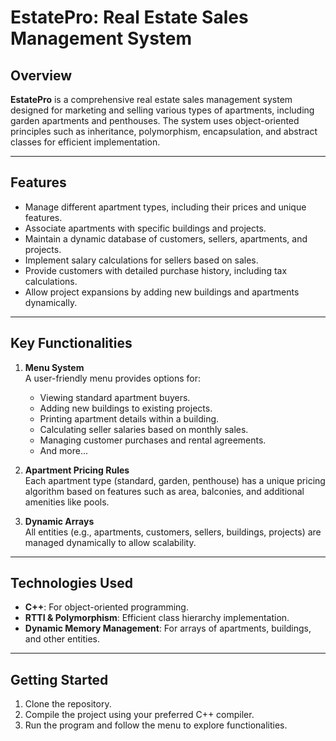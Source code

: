 # **EstatePro**: Real Estate Sales Management System

## Overview
**EstatePro** is a comprehensive real estate sales management system designed for marketing and selling various types of apartments, including garden apartments and penthouses. The system uses object-oriented principles such as inheritance, polymorphism, encapsulation, and abstract classes for efficient implementation.

---

## Features
- Manage different apartment types, including their prices and unique features.
- Associate apartments with specific buildings and projects.
- Maintain a dynamic database of customers, sellers, apartments, and projects.
- Implement salary calculations for sellers based on sales.
- Provide customers with detailed purchase history, including tax calculations.
- Allow project expansions by adding new buildings and apartments dynamically.

---

## Key Functionalities
1. **Menu System**  
   A user-friendly menu provides options for:
   - Viewing standard apartment buyers.
   - Adding new buildings to existing projects.
   - Printing apartment details within a building.
   - Calculating seller salaries based on monthly sales.
   - Managing customer purchases and rental agreements.
   - And more...

2. **Apartment Pricing Rules**  
   Each apartment type (standard, garden, penthouse) has a unique pricing algorithm based on features such as area, balconies, and additional amenities like pools.

3. **Dynamic Arrays**  
   All entities (e.g., apartments, customers, sellers, buildings, projects) are managed dynamically to allow scalability.

---

## Technologies Used
- **C++**: For object-oriented programming.
- **RTTI & Polymorphism**: Efficient class hierarchy implementation.
- **Dynamic Memory Management**: For arrays of apartments, buildings, and other entities.

---

## Getting Started
1. Clone the repository.
2. Compile the project using your preferred C++ compiler.
3. Run the program and follow the menu to explore functionalities.
